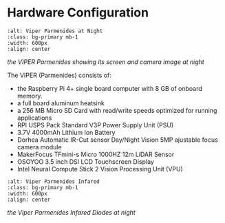 # Hardware Configuration

```{image} parmenides_1.jpg
:alt: Viper Parmenides at Night
:class: bg-primary mb-1
:width: 600px
:align: center
```
*the VIPER Parmenides showing its screen and camera image at night*

The VIPER (Parmenides) consists of:
* the Raspberry Pi 4+ single board computer with 8 GB of onboard memory.
* a full board aluminum heatsink
* a 256 MB Micro SD Card with read/write speeds optimized for running applications 
* RPI USPS Pack Standard V3P Power Supply Unit (PSU)
* 3.7V 4000mAh Lithium Ion Battery
* Dorhea Automatic IR-Cut sensor Day/Night Vision 5MP ajustable focus camera module
* MakerFocus TFmini-s Micro 1000HZ 12m LiDAR Sensor
* OSOYOO 3.5 inch DSI LCD Touchscreen Display
* Intel Neural Compute Stick 2 Vision Processing Unit (VPU)

```{image} parmenides_2.jpg
:alt: Viper Parmenides Infared
:class: bg-primary mb-1
:width: 600px
:align: center
```
*the Viper Parmenides Infared Diodes at night*
